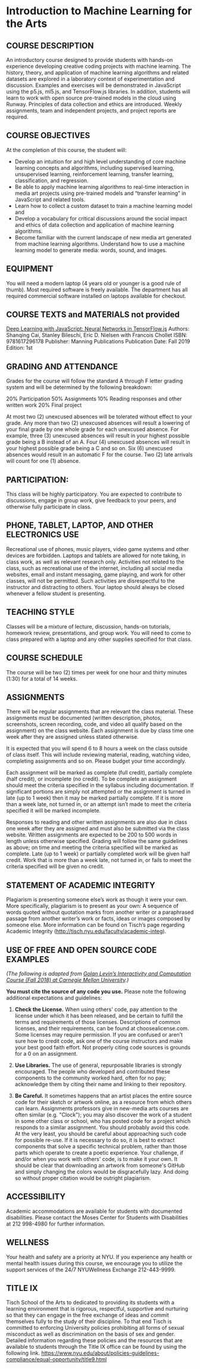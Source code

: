 # Introduction to Machine Learning for the Arts


## COURSE DESCRIPTION 

An introductory course designed to provide students with hands-on experience developing creative coding projects with machine learning. The history, theory, and application of machine learning algorithms and related datasets are explored in a laboratory context of experimentation and discussion. Examples and exercises will be demonstrated in JavaScript using the p5.js, ml5.js, and TensorFlow.js libraries. In addition, students will learn to work with open source pre-trained models in the cloud using Runway. Principles of data collection and ethics are introduced. Weekly assignments, team and independent projects, and project reports are required. 

## COURSE OBJECTIVES

At the completion of this course, the student will:

* Develop an intuition for and high level understanding of core machine learning concepts and algorithms, including supervised learning, unsupervised learning, reinforcement learning, transfer learning, classification, and regression.
* Be able to apply machine learning algorithms to real-time interaction in media art projects using pre-trained models and “transfer learning” in JavaScript and related tools.
* Learn how to collect a custom dataset to train a machine learning model and 
* Develop a vocabulary for critical discussions around the social impact and ethics of data collection and application of machine learning algorithms.
* Become familiar with the current landscape of new media art generated from machine learning algorithms. Understand how to use a machine learning model to generate media: words, sound, and images. 

## EQUIPMENT
You will need a modern laptop (4 years old or younger is a good rule of thumb).  Most required software is freely available. The department has all required commercial software installed on laptops available for checkout. 

## COURSE TEXTS and MATERIALS not provided

[Deep Learning with JavaScript: Neural Networks in TensorFlow.js](https://amzn.to/2Z1Ie1L)
Authors: Shanqing Cai, Stanley Bileschi, Eric D. Nielsen with Francois Chollet
ISBN: 9781617296178 
Publisher: Manning Publications
Publication Date: Fall 2019
Edition: 1st

## GRADING AND ATTENDANCE
Grades for the course will follow the standard A through F letter grading system and will be determined by the following breakdown:

20% Participation
50% Assignments
10% Reading responses and other written work
20% Final project

At most two (2) unexcused absences will be tolerated without effect to your grade.  Any more than two (2) unexcused absences will result a lowering of your final grade by one whole grade for each unexcused absence.  For example, three (3) unexcused absences will result in your highest possible grade being a B instead of an A.  Four (4) unexcused absences will result in your highest possible grade being a C and so on.  Six (6) unexcused absences would result in an automatic F for the course.  Two (2) late arrivals will count for one (1) absence.

## PARTICIPATION:
This class will be highly participatory. You are expected to contribute to discussions, engage in group work, give feedback to your peers, and otherwise fully participate in class.

## PHONE, TABLET, LAPTOP, AND OTHER ELECTRONICS USE
Recreational use of phones, music players, video game systems and other devices are forbidden. Laptops and tablets are allowed for note taking, in class work, as well as relevant research only. Activities not related to the class, such as recreational use of the internet, including all social media websites, email and instant messaging, game playing, and work for other classes, will not be permitted. Such activities are disrespectful to the instructor and distracting to others. Your laptop should always be closed whenever a fellow student is presenting. 

## TEACHING STYLE 
Classes will be a mixture of lecture, discussion, hands-on tutorials, homework review, presentations, and group work.  You will need to come to class prepared with a laptop and any other supplies specified for that class.

## COURSE SCHEDULE
The course will be two (2) times per week for one hour and thirty minutes (1:30) for a total of 14 weeks.  

## ASSIGNMENTS 
There will be regular assignments that are relevant the class material. These assignments must be documented (written description, photos, screenshots, screen recording, code, and video all qualify based on the assignment) on the class website. Each assignment is due by class time one week after they are assigned unless stated otherwise. 

It is expected that you will spend 6 to 8 hours a week on the class outside of class itself.  This will include reviewing material, reading, watching video, completing assignments and so on. Please budget your time accordingly.

Each assignment will be marked as complete (full credit), partially complete (half credit), or incomplete (no credit).  To be complete an assignment should meet the criteria specified in the syllabus including documentation.  If significant portions are simply not attempted or the assignment is turned in late (up to 1 week) then it may be marked partially complete.  If it is more than a week late, not turned in, or an attempt isn’t made to meet the criteria specified it will be marked incomplete.

Responses to reading and other written assignments are also due in class one week after they are assigned and must also be submitted via the class website.  Written assignments are expected to be 200 to 500 words in length unless otherwise specified.  Grading will follow the same guidelines as above; on time and meeting the criteria specified will be marked as complete.  Late (up to 1 week) or partially completed work will be given half credit.  Work that is more than a week late, not turned in, or fails to meet the criteria specified will be given no credit.

## STATEMENT OF ACADEMIC INTEGRITY 
Plagiarism is presenting someone else’s work as though it were your own. More specifically, plagiarism is to present as your own: A sequence of words quoted without quotation marks from another writer or a paraphrased passage from another writer’s work or facts, ideas or images composed by someone else.  More information can be found on Tisch’s page regarding Academic Integrity (http://tisch.nyu.edu/faculty/academic-integ).

## USE OF FREE AND OPEN SOURCE CODE EXAMPLES
_(The following is adapted from [Golan Levin’s Interactivity and Computation Course (Fall 2018) at Carnegie Mellon University](http://cmuems.com/2018/60212f/).)_

**You must cite the source of any code you use.** Please note the following additional expectations and guidelines:

1. **Check the License.** When using others' code, pay attention to the license under which it has been released, and be certain to fulfill the terms and requirements of those licenses. Descriptions of common licenses, and their requirements, can be found at choosealicense.com. Some licenses may require permission. If you are confused or aren’t sure how to credit code, ask one of the course instructors and make your best good faith effort. Not properly citing code sources is grounds for a 0 on an assignment.

2. **Use Libraries.** The use of general, repurposable libraries is strongly encouraged. The people who developed and contributed these components to the community worked hard, often for no pay; acknowledge them by citing their name and linking to their repository.

3. **Be Careful.** It sometimes happens that an artist places the entire source code for their sketch or artwork online, as a resource from which others can learn. Assignments professors give in new-media arts courses are often similar (e.g. "Clock"); you may also discover the work of a student in some other class or school, who has posted code for a project which responds to a similar assignment. You should probably avoid this code. At the very least, you should be careful about approaching such code for possible re-use. If it is necessary to do so, it is best to extract components that solve a specific technical problem, rather than those parts which operate to create a poetic experience. Your challenge, if and/or when you work with others' code, is to make it your own. It should be clear that downloading an artwork from someone's GitHub and simply changing the colors would be disgracefully lazy. And doing so without proper citation would be outright plagiarism.

## ACCESSIBILITY 
Academic accommodations are available for students with documented disabilities. Please contact the Moses Center for Students with Disabilities at 212 998-4980 for further information.

## WELLNESS
Your health and safety are a priority at NYU.  If you experience any health or mental health issues during this course, we encourage you to utilize the support services of the 24/7  NYUWellness Exchange 212-443-9999. 

## TITLE IX
Tisch School of the Arts to dedicated to providing its students with a learning environment that is rigorous, respectful, supportive and nurturing so that they can engage in the free exchange of ideas and commit themselves fully to the study of their discipline. To that end Tisch is committed to enforcing University policies prohibiting all forms of sexual misconduct as well as discrimination on the basis of sex and gender. Detailed information regarding these policies and the resources that are available to students through the Title IX office can be found by using the following link.
https://www.nyu.edu/about/policies-guidelines-compliance/equal-opportunity/title9.html
